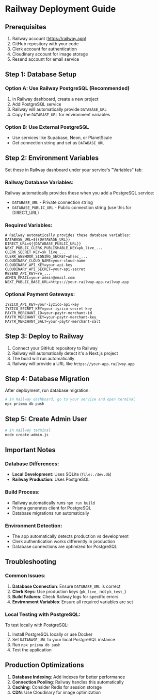 # Railway Deployment Guide

## Prerequisites
1. Railway account (https://railway.app)
2. GitHub repository with your code
3. Clerk account for authentication
4. Cloudinary account for image storage
5. Resend account for email service

## Step 1: Database Setup

### Option A: Use Railway PostgreSQL (Recommended)
1. In Railway dashboard, create a new project
2. Add PostgreSQL service
3. Railway will automatically provide `DATABASE_URL`
4. Copy the `DATABASE_URL` for environment variables

### Option B: Use External PostgreSQL
- Use services like Supabase, Neon, or PlanetScale
- Get connection string and set as `DATABASE_URL`

## Step 2: Environment Variables

Set these in Railway dashboard under your service's "Variables" tab:

### Railway Database Variables:
Railway automatically provides these when you add a PostgreSQL service:
- `DATABASE_URL` - Private connection string
- `DATABASE_PUBLIC_URL` - Public connection string (use this for DIRECT_URL)

### Required Variables:
```
# Railway automatically provides these database variables:
DATABASE_URL=${{DATABASE_URL}}
DIRECT_URL=${{DATABASE_PUBLIC_URL}}
NEXT_PUBLIC_CLERK_PUBLISHABLE_KEY=pk_live_...
CLERK_SECRET_KEY=sk_live_...
CLERK_WEBHOOK_SIGNING_SECRET=whsec_...
CLOUDINARY_CLOUD_NAME=your-cloud-name
CLOUDINARY_API_KEY=your-api-key
CLOUDINARY_API_SECRET=your-api-secret
RESEND_API_KEY=re_...
ADMIN_EMAIL=your-admin@email.com
NEXT_PUBLIC_BASE_URL=https://your-railway-app.railway.app
```

### Optional Payment Gateways:
```
IYZICO_API_KEY=your-iyzico-api-key
IYZICO_SECRET_KEY=your-iyzico-secret-key
PAYTR_MERCHANT_ID=your-paytr-merchant-id
PAYTR_MERCHANT_KEY=your-paytr-merchant-key
PAYTR_MERCHANT_SALT=your-paytr-merchant-salt
```

## Step 3: Deploy to Railway

1. Connect your GitHub repository to Railway
2. Railway will automatically detect it's a Next.js project
3. The build will run automatically
4. Railway will provide a URL like `https://your-app.railway.app`

## Step 4: Database Migration

After deployment, run database migration:
```bash
# In Railway dashboard, go to your service and open terminal
npx prisma db push
```

## Step 5: Create Admin User

```bash
# In Railway terminal
node create-admin.js
```

## Important Notes

### Database Differences:
- **Local Development**: Uses SQLite (`file:./dev.db`)
- **Railway Production**: Uses PostgreSQL

### Build Process:
- Railway automatically runs `npm run build`
- Prisma generates client for PostgreSQL
- Database migrations run automatically

### Environment Detection:
- The app automatically detects production vs development
- Clerk authentication works differently in production
- Database connections are optimized for PostgreSQL

## Troubleshooting

### Common Issues:
1. **Database Connection**: Ensure `DATABASE_URL` is correct
2. **Clerk Keys**: Use production keys (`pk_live_` not `pk_test_`)
3. **Build Failures**: Check Railway logs for specific errors
4. **Environment Variables**: Ensure all required variables are set

### Local Testing with PostgreSQL:
To test locally with PostgreSQL:
1. Install PostgreSQL locally or use Docker
2. Set `DATABASE_URL` to your local PostgreSQL instance
3. Run `npx prisma db push`
4. Test the application

## Production Optimizations

1. **Database Indexing**: Add indexes for better performance
2. **Connection Pooling**: Railway handles this automatically
3. **Caching**: Consider Redis for session storage
4. **CDN**: Use Cloudinary for image optimization
